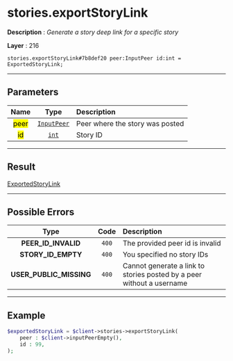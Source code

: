 # stories.exportStoryLink

**Description** : *Generate a story deep link for a specific story*

**Layer** : 216

```tl
stories.exportStoryLink#7b8def20 peer:InputPeer id:int = ExportedStoryLink;
```

---

## Parameters

| Name | Type | Description |
| :---: | :---: | :--- |
| <mark>peer</mark> | [`InputPeer`](type/InputPeer) | Peer where the story was posted |
| <mark>id</mark> | [`int`](type/int) | Story ID |

---

## Result

[ExportedStoryLink](type/ExportedStoryLink)

---

## Possible Errors

| Type | Code | Description |
| :---: | :---: | :--- |
| **PEER_ID_INVALID** | `400` | The provided peer id is invalid |
| **STORY_ID_EMPTY** | `400` | You specified no story IDs |
| **USER_PUBLIC_MISSING** | `400` | Cannot generate a link to stories posted by a peer without a username |

---

## Example

```php
$exportedStoryLink = $client->stories->exportStoryLink(
	peer : $client->inputPeerEmpty(),
	id : 99,
);
```